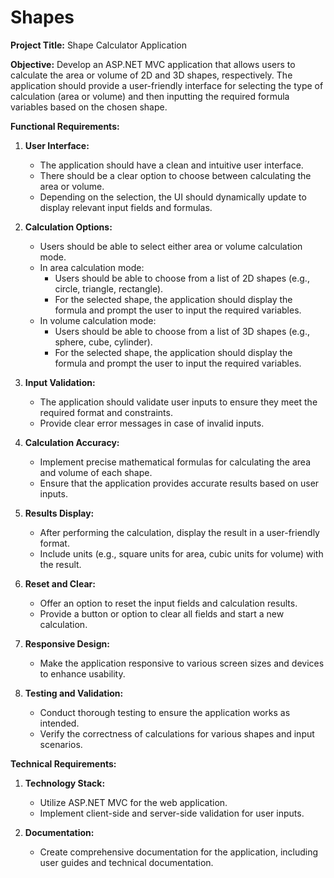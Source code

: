# Shapes
**Project Title:** Shape Calculator Application

**Objective:**
Develop an ASP.NET MVC application that allows users to calculate the area or volume of 2D and 3D shapes, respectively. The application should provide a user-friendly interface for selecting the type of calculation (area or volume) and then inputting the required formula variables based on the chosen shape.

**Functional Requirements:**

1. **User Interface:**
   - The application should have a clean and intuitive user interface.
   - There should be a clear option to choose between calculating the area or volume.
   - Depending on the selection, the UI should dynamically update to display relevant input fields and formulas.

2. **Calculation Options:**
   - Users should be able to select either area or volume calculation mode.
   - In area calculation mode:
     - Users should be able to choose from a list of 2D shapes (e.g., circle, triangle, rectangle).
     - For the selected shape, the application should display the formula and prompt the user to input the required variables.
   - In volume calculation mode:
     - Users should be able to choose from a list of 3D shapes (e.g., sphere, cube, cylinder).
     - For the selected shape, the application should display the formula and prompt the user to input the required variables.

3. **Input Validation:**
   - The application should validate user inputs to ensure they meet the required format and constraints.
   - Provide clear error messages in case of invalid inputs.

4. **Calculation Accuracy:**
   - Implement precise mathematical formulas for calculating the area and volume of each shape.
   - Ensure that the application provides accurate results based on user inputs.

5. **Results Display:**
   - After performing the calculation, display the result in a user-friendly format.
   - Include units (e.g., square units for area, cubic units for volume) with the result.

6. **Reset and Clear:**
   - Offer an option to reset the input fields and calculation results.
   - Provide a button or option to clear all fields and start a new calculation.

7. **Responsive Design:**
   - Make the application responsive to various screen sizes and devices to enhance usability.

8. **Testing and Validation:**
   - Conduct thorough testing to ensure the application works as intended.
   - Verify the correctness of calculations for various shapes and input scenarios.

**Technical Requirements:**

1. **Technology Stack:**
   - Utilize ASP.NET MVC for the web application.
   - Implement client-side and server-side validation for user inputs.

3. **Documentation:**
   - Create comprehensive documentation for the application, including user guides and technical documentation.
